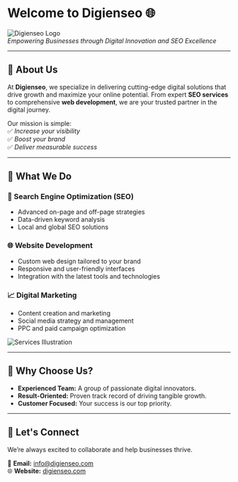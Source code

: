 # Welcome to Digienseo 🌐

![Digienseo Logo](https://digienseo.com/wp-content/uploads/2021/04/DIGIENSEO-10-01-1-e1692013459753.png.webp)  
*Empowering Businesses through Digital Innovation and SEO Excellence*

---

## 🌟 About Us  
At **Digienseo**, we specialize in delivering cutting-edge digital solutions that drive growth and maximize your online potential. From expert **SEO services** to comprehensive **web development**, we are your trusted partner in the digital journey.

Our mission is simple:  
✅ *Increase your visibility*  
✅ *Boost your brand*  
✅ *Deliver measurable success*

---

## 💼 What We Do

### 🔎 Search Engine Optimization (SEO)  
- Advanced on-page and off-page strategies  
- Data-driven keyword analysis  
- Local and global SEO solutions  

### 🌐 Website Development  
- Custom web design tailored to your brand  
- Responsive and user-friendly interfaces  
- Integration with the latest tools and technologies  

### 📈 Digital Marketing  
- Content creation and marketing  
- Social media strategy and management  
- PPC and paid campaign optimization  

![Services Illustration](https://digienseo.com/wp-content/uploads/2019/08/tabs_content-01.png)

---

## 🚀 Why Choose Us?  
- **Experienced Team:** A group of passionate digital innovators.  
- **Result-Oriented:** Proven track record of driving tangible growth.  
- **Customer Focused:** Your success is our top priority.  

---

## 🤝 Let's Connect  
We’re always excited to collaborate and help businesses thrive.  

📧 **Email:** [info@digienseo.com](mailto:info@digienseo.com)  
🌐 **Website:** [digienseo.com](https://digienseo.com)  
